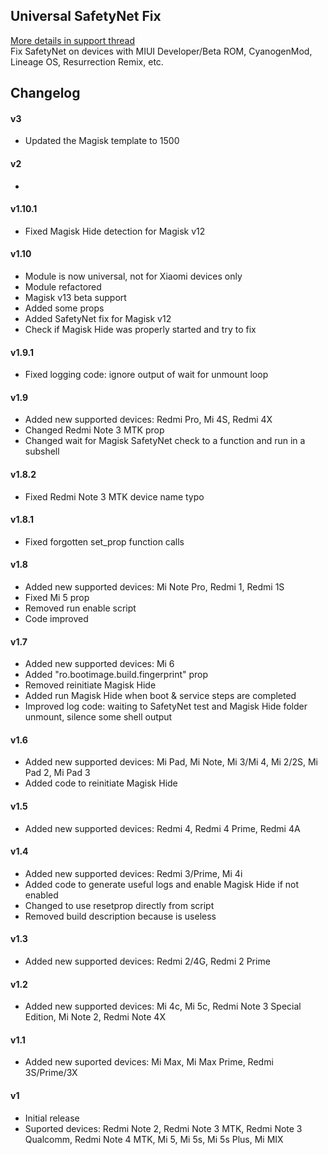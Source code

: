 ## Universal SafetyNet Fix
[More details in support thread](https://forum.xda-developers.com/apps/magisk/xiaomi-safetynet-fix-t3600431)  
Fix SafetyNet on devices with MIUI Developer/Beta ROM, CyanogenMod, Lineage OS, Resurrection Remix, etc.

## Changelog
#### v3
- Updated the Magisk template to 1500
#### v2
- 
#### v1.10.1
- Fixed Magisk Hide detection for Magisk v12
#### v1.10
- Module is now universal, not for Xiaomi devices only
- Module refactored
- Magisk v13 beta support
- Added some props
- Added SafetyNet fix for Magisk v12
- Check if Magisk Hide was properly started and try to fix
#### v1.9.1
- Fixed logging code: ignore output of wait for unmount loop
#### v1.9
- Added new supported devices: Redmi Pro, Mi 4S, Redmi 4X
- Changed Redmi Note 3 MTK prop
- Changed wait for Magisk SafetyNet check to a function and run in a subshell
#### v1.8.2
- Fixed Redmi Note 3 MTK device name typo
#### v1.8.1
- Fixed forgotten set_prop function calls
#### v1.8
- Added new supported devices: Mi Note Pro, Redmi 1, Redmi 1S
- Fixed Mi 5 prop
- Removed run enable script
- Code improved
#### v1.7
- Added new supported devices: Mi 6
- Added "ro.bootimage.build.fingerprint" prop
- Removed reinitiate Magisk Hide
- Added run Magisk Hide when boot & service steps are completed
- Improved log code: waiting to SafetyNet test and Magisk Hide folder unmount, silence some shell output
#### v1.6
- Added new supported devices: Mi Pad, Mi Note, Mi 3/Mi 4, Mi 2/2S, Mi Pad 2, Mi Pad 3
- Added code to reinitiate Magisk Hide
#### v1.5
- Added new supported devices: Redmi 4, Redmi 4 Prime, Redmi 4A
#### v1.4
- Added new supported devices: Redmi 3/Prime, Mi 4i
- Added code to generate useful logs and enable Magisk Hide if not enabled
- Changed to use resetprop directly from script
- Removed build description because is useless
#### v1.3
- Added new supported devices: Redmi 2/4G, Redmi 2 Prime
#### v1.2
- Added new supported devices: Mi 4c, Mi 5c, Redmi Note 3 Special Edition, Mi Note 2, Redmi Note 4X
#### v1.1
- Added new suported devices: Mi Max, Mi Max Prime, Redmi 3S/Prime/3X
#### v1
- Initial release
- Suported devices: Redmi Note 2, Redmi Note 3 MTK, Redmi Note 3 Qualcomm, Redmi Note 4 MTK, Mi 5, Mi 5s, Mi 5s Plus, Mi MIX
